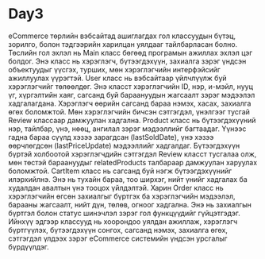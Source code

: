 # Day3
eCommerce төрлийн вэбсайтад ашиглагдах гол классуудын бүтэц, зорилго, болон тэдгээрийн харилцан уялдааг тайлбарласан болно. Төслийн гол эхлэл нь Main класс бөгөөд програмын ажиллах эхлэл цэг болдог. Энэ класс нь хэрэглэгч, бүтээгдэхүүн, захиалга зэрэг үндсэн объектуудыг үүсгэх, турших, мөн хэрэглэгчийн интерфэйсийг ажиллуулах үүрэгтэй.
User класс нь вэбсайтаар үйлчлүүлж буй хэрэглэгчийг төлөөлдөг. Энэ класст хэрэглэгчийн ID, нэр, и-мэйл, нууц үг, хүргэлтийн хаяг, сагсанд буй бараануудын жагсаалт зэрэг мэдээлэл хадгалагдана. Хэрэглэгч өөрийн сагсанд бараа нэмэх, хасах, захиалга өгөх боломжтой. Мөн хэрэглэгчийн бичсэн сэтгэгдэл, үнэлгээг тусгай Review классаар дамжуулан хадгална.
Product класс нь бүтээгдэхүүний нэр, тайлбар, үнэ, нөөц, ангилал зэрэг мэдээллийг багтаадаг. Үүнээс гадна бараа сүүлд хэзээ зарагдсан (lastSoldDate), үнэ хэзээ өөрчлөгдсөн (lastPriceUpdate) мэдээллийг хадгалдаг. Бүтээгдэхүүн бүртэй холбоотой хэрэглэгчдийн сэтгэгдэл Review класст тусгалаа олж, мөн төстэй бараануудыг relatedProducts талбараар дамжуулан харуулах боломжтой.
CartItem класс нь сагсанд буй нэгж бүтээгдэхүүнийг илэрхийлнэ. Энэ нь тухайн бараа, тоо ширхэг, нийт үнийг хадгалах ба худалдан авалтын үнэ тооцох үйлдэлтэй.
Харин Order класс нь хэрэглэгчийн өгсөн захиалгыг бүртгэх ба хэрэглэгчийн мэдээлэл, барааны жагсаалт, нийт дүн, төлөв, огноог хадгална. Энэ нь захиалгын бүртгэл болон статус шинэчлэл зэрэг гол функцүүдийг гүйцэтгэдэг.
Ийнхүү эдгээр классууд нь хоорондоо уялдан ажиллаж, хэрэглэгч бүртгүүлэх, бүтээгдэхүүн сонгох, сагсанд нэмэх, захиалга өгөх, сэтгэгдэл үлдээх зэрэг eCommerce системийн үндсэн урсгалыг бүрдүүлдэг.
